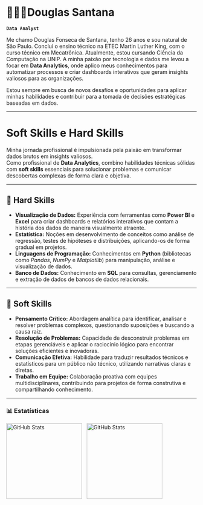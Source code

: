 # 👨🏻‍💻Douglas Santana 

**`Data Analyst`**

Me chamo Douglas Fonseca de Santana, tenho 26 anos e sou natural de São Paulo. Concluí o ensino técnico na ETEC Martin Luther King, com o curso técnico em Mecatrônica. Atualmente, estou cursando Ciência da Computação na UNIP. A minha paixão por tecnologia e dados me levou a focar em **Data Analytics**, onde aplico meus conhecimentos para automatizar processos e criar dashboards interativos que geram insights valiosos para as organizações.

Estou sempre em busca de novos desafios e oportunidades para aplicar minhas habilidades e contribuir para a tomada de decisões estratégicas baseadas em dados.

---

# Soft Skills e Hard Skills

Minha jornada profissional é impulsionada pela paixão em transformar dados brutos em insights valiosos.  
Como profissional de **Data Analytics**, combino habilidades técnicas sólidas com **soft skills** essenciais para solucionar problemas e comunicar descobertas complexas de forma clara e objetiva.

---

## 🎯 Hard Skills

- **Visualização de Dados:** Experiência com ferramentas como **Power BI** e **Excel** para criar dashboards e relatórios interativos que contam a história dos dados de maneira visualmente atraente.  
- **Estatística:** Noções em desenvolvimento de conceitos como análise de regressão, testes de hipóteses e distribuições, aplicando-os de forma gradual em projetos. 
- **Linguagens de Programação:** Conhecimentos em **Python** (bibliotecas como *Pandas*, *NumPy* e *Matplotlib*) para manipulação, análise e visualização de dados.
- **Banco de Dados:** Conhecimento em **SQL** para consultas, gerenciamento e extração de dados de bancos de dados relacionais.  
 

---

## 🤝 Soft Skills

- **Pensamento Crítico:** Abordagem analítica para identificar, analisar e resolver problemas complexos, questionando suposições e buscando a causa raiz.  
- **Resolução de Problemas:** Capacidade de desconstruir problemas em etapas gerenciáveis e aplicar o raciocínio lógico para encontrar soluções eficientes e inovadoras.  
- **Comunicação Efetiva:** Habilidade para traduzir resultados técnicos e estatísticos para um público não técnico, utilizando narrativas claras e diretas.  
- **Trabalho em Equipe:** Colaboração proativa com equipes multidisciplinares, contribuindo para projetos de forma construtiva e compartilhando conhecimento.  

---

### 📊 Estatísticas

<p>
  <img 
    align="left" 
    alt="GitHub Stats" 
    height="200" 
    style="padding-right: 10px;" 
    src="https://github-readme-stats.vercel.app/api?username=Douglas-Santana&show_icons=true&theme=tokyonight&include_all_commits=true&locale=pt-br" 
  />

<img 
      align="left" 
      alt="GitHub Stats" 
      height="200" 
      src="https://github-readme-stats.vercel.app/api/top-langs/?username=Douglas-Santana&theme=tokyonight&layout=compact&custom_title=Tecnologias&langs_count=9" 
  />

</p>
